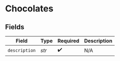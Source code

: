 # Chocolates


## Fields

| Field              | Type               | Required           | Description        |
| ------------------ | ------------------ | ------------------ | ------------------ |
| `description`      | *str*              | :heavy_check_mark: | N/A                |